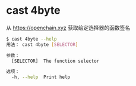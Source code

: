 # cast 4byte

从 https://openchain.xyz 获取给定选择器的函数签名

```bash
$ cast 4byte --help
用法： cast 4byte [SELECTOR]

参数：
  [SELECTOR]  The function selector

选项：
  -h, --help  Print help
```